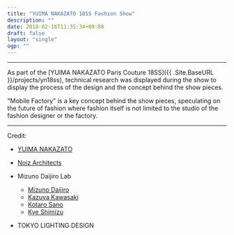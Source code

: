 ```yaml
---
title: "YUIMA NAKAZATO 18SS Fashion Show"
description: ""
date: 2018-02-16T11:35:34+09:00
draft: false
layout: "single"
ogp: ""
---
```

---
As part of the [YUIMA NAKAZATO Paris Couture 18SS]({{ .Site.BaseURL }}/projects/yn18ss), technical research was displayed during the show to display the process of the design and the concept behind the show pieces.

"Mobile Factory" is a key concept behind the show pieces, speculating on the future of fashion where fashion itself is not limited to the studio of the fashion designer or the factory.




----

Credit:

* [YUIMA NAKAZATO]()

* [Noiz Architects]()
* Mizuno Daijiro Lab
  * [Mizuno Daijiro]()
  * [Kazuya Kawasaki]()
  * [Kotaro Sano]()
  * [Kye Shimizu]({{.Site.BaseURL}})
* TOKYO LIGHTING DESIGN

